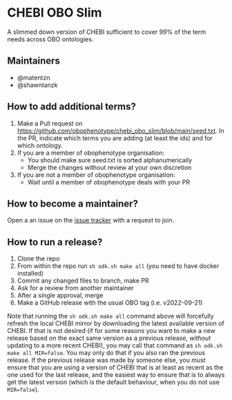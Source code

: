 # CHEBI OBO Slim

A slimmed down version of CHEBI sufficient to cover 99% of the term needs across OBO ontologies.

## Maintainers

- @matentzn
- @shawntanzk

## How to add additional terms?

1. Make a Pull request on https://github.com/obophenotype/chebi_obo_slim/blob/main/seed.txt. In the PR, indicate which terms you are adding (at least the ids) and for which ontology.
2. If you are a member of obophenotype organisation:
   - You should make sure seed.txt is sorted alphanumerically
   - Merge the changes without review at your own discretion
3. If you are not a member of obophenotype organisation:
   - Wait until a member of obophenotype deals with your PR

## How to become a maintainer?

Open a an issue on the [issue tracker](https://github.com/obophenotype/chebi_obo_slim/issues) with a request to join.

## How to run a release?

1. Clone the repo
1. From within the repo run `sh odk.sh make all` (you need to have docker installed)
1. Commit any changed files to branch, make PR
1. Ask for a review from another maintainer
1. After a single approval, merge
1. Make a GitHub release with the usual OBO tag (i.e. v2022-09-21)

Note that running the `sh odk.sh make all` command above will forcefully
refresh the local CHEBI mirror by downloading the latest available
version of CHEBI. If that is not desired (if for some reasons you want
to make a new release based on the exact same version as a previous
release, _without_ updating to a more recent CHEBI), you may call that
command as `sh odk.sh make all MIR=false`. You may only do that if you
also ran the previous release. If the previous release was made by
someone else, you _must_ ensure that you are using a version of CHEBI
that is at least as recent as the one used for the last release, and the
easiest way to ensure that is to always get the latest version (which is
the default behaviour, when you do not use `MIR=false`).
